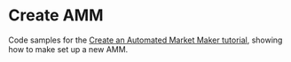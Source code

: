 # Create AMM

Code samples for the [Create an Automated Market Maker tutorial](../../docs/tutorials/tasks/use-tokens/create-an-automated-market-maker.md), showing how to make set up a new AMM.
